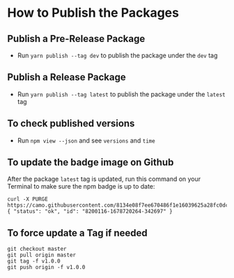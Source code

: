 # How to Publish the Packages

## Publish a Pre-Release Package

- Run `yarn publish --tag dev` to publish the package under the `dev` tag

## Publish a Release Package

- Run `yarn publish --tag latest` to publish the package under the `latest` tag

## To check published versions

- Run `npm view --json` and see `versions` and `time`

## To update the badge image on Github

After the package `latest` tag is updated, run this command on your Terminal to make sure the npm badge is up to date:

```console
curl -X PURGE https://camo.githubusercontent.com/8134e08f7ee670486f1e16039625a28fc0dc88f5a667b80535dd630a7a86f0f0/68747470733a2f2f62616467652e667572792e696f2f6a732f6272732d656d752e7376673f7374796c653d666c6174
{ "status": "ok", "id": "8200116-1678720264-342697" }
```

## To force update a Tag if needed

```console
git checkout master
git pull origin master
git tag -f v1.0.0
git push origin -f v1.0.0
```
